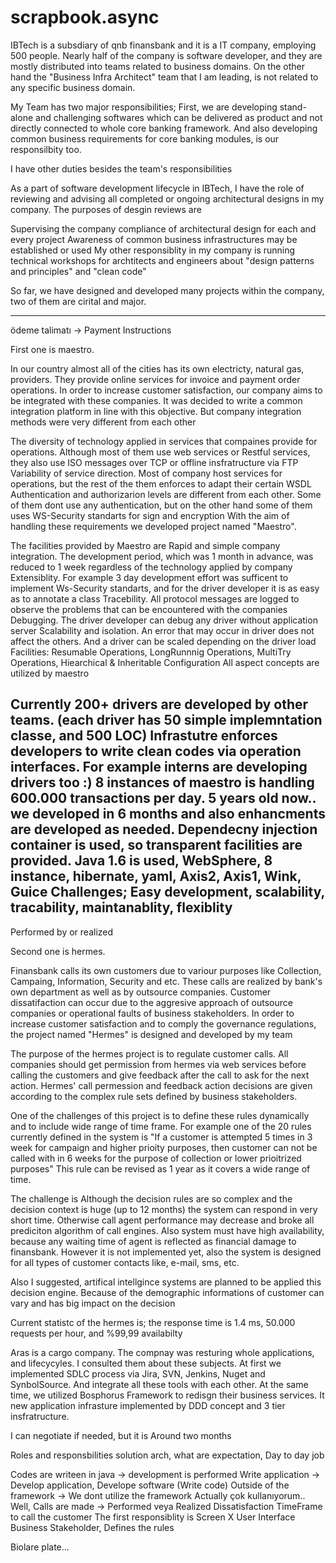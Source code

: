 # scrapbook.async

IBTech is a subsdiary of qnb finansbank and it is a IT company, employing 500 people. Nearly half of the company is software developer, and they are mostly distributed into teams related to business domains. On the other hand the "Business Infra Architect" team that I am leading, is not related to any specific business domain.

My Team has two major responsibilities; First, we are developing stand-alone and challenging softwares which can be delivered as product and not directly connected to whole core banking framework. And also developing common business requirements for core banking modules, is our responsilbity too.

I have other duties besides the team's responsibilities

As a part of software development lifecycle in IBTech, I have the role of reviewing and advising all completed or ongoing architectural designs in my company. The purposes of desgin reviews are

Supervising the company compliance of architectural design for each and every project
Awareness of common business infrastructures may be established or used
My other responsiblity in my company is running technical workshops for archtitects and engineers about "design patterns and principles" and "clean code"

So far, we have designed and developed many projects within the company, two of them are cirital and major.


---------------------------------------
ödeme talimatı -> Payment Instructions

First one is maestro.

In our country almost all of the cities has its own electricty, natural gas, providers. They provide online services for invoice and payment order operations. In order to increase customer satisfaction, our company aims to be integrated with these companies. It was decided to write a common integration platform in line with this objective. But company integration methods were very different from each other

The diversity of technology applied in services that compaines provide for operations. Although most of them use web services or Restful services, they also use ISO messages over TCP or offline insfratructure via FTP
Variability of service direction. Most of company host services for operations, but the rest of the them enforces to adapt their certain WSDL
Authentication and authorizarion levels are different from each other. Some of them dont use any authentication, but on the other hand some of them uses WS-Security standarts for sign and encryption
With the aim of handling these requirements we developed project named "Maestro".

The facilities provided by Maestro are
Rapid and simple company integration. The development period, which was 1 month in advance, was reduced to 1 week regardless of the technology applied by company
Extensiblity. For example 3 day development effort was sufficent to implement Ws-Security standarts, and for the driver developer it is as easy as to annotate a class
Tracebility. All protocol messages are logged to observe the problems that can be encountered with the companies
Debugging. The driver developer can debug any driver without application server
Scalability and isolation. An error that may occur in driver does not affect the others. And a driver can be scaled depending on the driver load
Facilities: Resumable Operations, LongRunnnig Operations, MultiTry Operations, Hiearchical & Inheritable Configuration
All aspect concepts are utilized by maestro

Currently 200+ drivers are developed by other teams. (each driver has 50 simple implemntation classe, and 500 LOC)
Infrastutre enforces developers to write clean codes via operation interfaces. For example interns are developing drivers too :)
8 instances of maestro is handling 600.000 transactions per day.
5 years old now.. we developed in 6 months and also enhancments are developed as needed. Dependecny injection container is used, so transparent facilities are provided. Java 1.6 is used, WebSphere, 8 instance, hibernate, yaml, Axis2, Axis1, Wink, Guice Challenges; Easy development, scalability, tracability, maintanablity, flexiblity
---------------------------------------
Performed by or realized

Second one is hermes.

Finansbank calls its own customers due to variour purposes like Collection, Campaing, Information, Security and etc. These calls are realized by bank's own department as well as by outsource companies.
Customer dissatifaction can occur due to the aggresive approach of outsource companies or operational faults of business stakeholders.
In order to increase customer satisfaction and to comply the governance regulations, the project named "Hermes" is designed and developed by my team

The purpose of the hermes project is to regulate customer calls.
All companies should get permission from hermes via web services before calling the customers and give feedback after the call to ask for the next action.
Hermes' call permession and feedback action decisions are given according to the complex rule sets defined by business stakeholders.

One of the challenges of this project is to define these rules dynamically and to include wide range of time frame.
For example one of the 20 rules currently defined in the system is
"If a customer is attempted 5 times in 3 week for campaign and higher prioity purposes, then customer can not be called with in 6 weeks for the purpose of collection or lower prioitrized purposes"
This rule can be revised as 1 year as it covers a wide range of time.


The challenge is Although the decision rules are so complex and the decision context is huge (up to 12 months) the system can respond in very short time.
Otherwise call agent performance may decrease and broke all prediciton algorithm of call engines. Also system must have high availability, because any waiting time of agent is reflected as financial damage to finansbank. However it is not implemented yet, also the system is designed for all types of customer contacts like, e-mail, sms, etc.

Also I suggested, artifical intellgince systems are planned to be applied this decision engine. Because of the demographic informations of customer can vary and has big impact on the decision

Current statistc of the hermes is; the response time is 1.4 ms, 50.000 requests per hour, and %99,99 availabilty

Aras is a cargo company. The compnay was resturing whole applications, and lifecycyles. I consulted them about these subjects. At first we implemented SDLC process via Jira, SVN, Jenkins, Nuget and SynbolSource. And integrate all these tools with each other. At the same time, we utilized Bosphorus Framework to redisgn their business services. It new application infrasture implemented by DDD concept and 3 tier insfratructure.

I can negotiate if needed, but it is Around two months

Roles and responsbilities solution arch, what are expectation, Day to day job

Codes are writeen in java -> development is performed Write application -> Develop application, Develope software (Write code) Outside of the framework -> We dont utilize the framework Actually çok kullanıyorum.. Well, Calls are made -> Performed veya Realized Dissatisfaction TimeFrame to call the customer The first responsiblity is Screen X User Interface Business Stakeholder, Defines the rules

Biolare plate...

